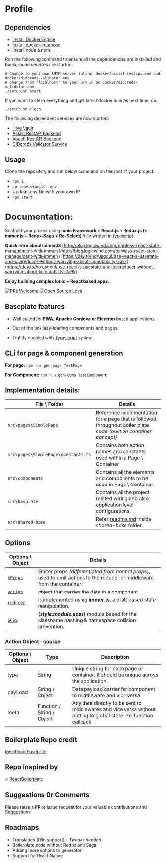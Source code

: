 # Profile

## Dependencies

- [Install Docker Engine](https://docs.docker.com/engine/install/ubuntu/#installation-methods)
- [Install docker-compose](https://docs.docker.com/compose/install/)
- Install node & npm

Run the following command to ensure all the dependencies are installed and background services are started:

```
# Change to your own SMTP server info on docker/assist-restapi.env and docker/didcreds-validator.env
# Change from 'localhost' to your own IP on docker/didcreds-validator.env
./setup.sh start
```

If you want to clean everything and get latest docker images next time, do:

```
./setup.sh clean
```

The following dependent services are now started:

- [Hive Vault](https://github.com/elastos/Elastos.NET.Hive.Node)
- [Assist RestAPI Backend](https://github.com/tuum-tech/assist-restapi-backend)
- [Vouch RestAPI Backend](https://github.com/tuum-tech/vouch-restapi-backend)
- [DIDcreds Validator Service](https://github.com/tuum-tech/didcreds-validator)

## Usage

Clone the repository and run below command on the root of your project.

- `npm i`
- `cp .env.example .env`
- Update .env file with your own IP
- `npm start`

# Documentation:

Scaffold your project using **Ionic Framework + React.js + Redux.js (+ immer.js + Redux-Saga + Re-Select)** fully written in [typescript](https://www.typescriptlang.org/)

**Quick intro about ImmerJS**
[http://blog.logicwind.com/painless-react-state-management-with-immer/](http://blog.logicwind.com/painless-react-state-management-with-immer/)
[https://dev.to/horusgoul/use-react-s-usestate-and-usereducer-without-worrying-about-immutability-2a9k](https://dev.to/horusgoul/use-react-s-usestate-and-usereducer-without-worrying-about-immutability-2a9k)

**Enjoy building complex Ionic + React based apps.**

[![PRs Welcome](https://img.shields.io/badge/PRs-welcome-brightgreen.svg?style=flat&logo=github)](https://github.com/nirus/Ionic-React-Baseplate/pulls) [![Open Source Love](https://badges.frapsoft.com/os/v2/open-source.svg?v=103)](https://github.com/nirus/Ionic-React-Baseplate)

## Baseplate features

- Well suited for **PWA**, **Apache Cordova or Electron** based applications.

- Out of the box lazy-loading components and pages.

- Tightly coupled with [Typescript](https://www.typescriptlang.org/) system.

## CLi for page & component generation

**For page:** `npm run gen-page TestPage`

**For Component:** `npm run gen-comp TestComponent`

## Implementation details:

| File \ Folder                       | Details                                                                                                                   |
| ----------------------------------- | ------------------------------------------------------------------------------------------------------------------------- |
| `src\pages\SimplePage`              | Reference implementation for a page that is followed throughout boiler plate code _(built on container concept)_          |
| `src\pages\SimplePage\constants.ts` | Contains both action names and constants used within a Page \ Container                                                   |
| `src\components`                    | Contains all the elements and components to be used in Page \ Container.                                                  |
| `src\basplate`                      | Contains all the project related wiring and also application level configurations.                                        |
| `src\shared-base`                   | Refer [readme.md](https://github.com/nirus/Ionic-React-Baseplate/tree/master/src/shared-base) inside _shared-base_ folder |

## Options

| Options \ Object                                                                                                                              | Details                                                                                                                  |
| --------------------------------------------------------------------------------------------------------------------------------------------- | ------------------------------------------------------------------------------------------------------------------------ |
| [`eProps`](https://github.com/nirus/Ionic-React-Baseplate/blob/7ae9269e54010ede9db46a4fa9e349c5f97c9da5/src/pages/SimplePage/index.tsx#L102)  | Emiter props _(differentiated from normal props)_, used to emit actions to the reducer or middleware from the container. |
| [`action`](#action-object---source)                                                                                                           | object that carries the data in a component                                                                              |
| [`reducer`](https://github.com/nirus/Ionic-React-Baseplate/blob/7ae9269e54010ede9db46a4fa9e349c5f97c9da5/src/pages/SimplePage/reducer.ts#L16) | is implemented using [**immer.js**](https://github.com/immerjs/immer), a draft based state manipulation.                 |
| [`SCSS`](https://github.com/nirus/Ionic-React-Baseplate/blob/master/src/pages/SimplePage/style.module.scss)                                   | (**_style.module.scss_**) module based for the classname hashing & namespace collision prevention.                       |

### Action Object - [source](https://github.com/nirus/Ionic-React-Baseplate/blob/7ae9269e54010ede9db46a4fa9e349c5f97c9da5/src/baseplate/models.ts#L21)

| Options \ Object | Type                       | Description                                                                                                       |
| ---------------- | -------------------------- | ----------------------------------------------------------------------------------------------------------------- |
| type             | String                     | Unique string for each page or container. It should be unique across the application.                             |
| payLoad          | String / Object            | Data payload carrier for component to middleware and vice versa                                                   |
| meta             | Function / String / Object | Any data directly to be sent to middlewares and vice versa without putting to global store. ex: function callback |

## Boilerplate Repo credit

[IonicReactBaseplate](https://github.com/nirus/Ionic-React-Baseplate)

## Repo inspired by

🔥 [ReactBoilerplate](https://github.com/react-boilerplate/react-boilerplate)

## Suggestions 0r Comments

Please raise a PR or issue request for your valuable contributions and Suggestions

## Roadmaps

- Translation (i18n support) - _Tweaks needed_
- Boilerplate code without Redux and Saga
- Adding more options to generator
- Support for React Native
